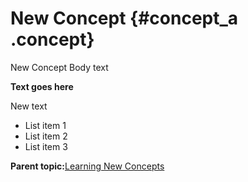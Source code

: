 # New Concept {#concept_a .concept}

New Concept Body text

**Text goes here**

New text

-   List item 1
-   List item 2
-   List item 3

**Parent topic:**[Learning New Concepts](new_concept.md)

